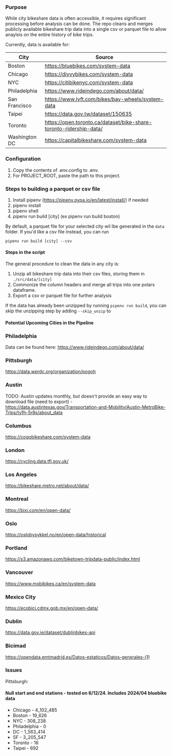 ### Purpose

While city bikeshare data is often accessible, it requires significant processing before analysis can be done. The repo cleans and merges publicly available bikeshare trip data into a single csv or parquet file to allow anaylsis on the entire history of bike trips.

Currently, data is available for:

| City          | Source |
| -----------   | ----------- |
| Boston        | <https://bluebikes.com/system-data>  |
| Chicago       | <https://divvybikes.com/system-data> |
| NYC           | <https://citibikenyc.com/system-data> |
| Philadelphia  | https://www.rideindego.com/about/data/ |
| San Francisco | <https://www.lyft.com/bikes/bay-wheels/system-data> |
| Taipei        | <https://data.gov.tw/dataset/150635> | 
| Toronto       | <https://open.toronto.ca/dataset/bike-share-toronto-ridership-data/> |
| Washington DC | <https://capitalbikeshare.com/system-data> | 


### Configuration

1. Copy the contents of .env.config to .env. 
2. For PROJECT_ROOT, paste the path to this project. 

### Steps to building a parquet or csv file

1. Install pipenv (https://pipenv.pypa.io/en/latest/install/) if needed
2. pipenv install
3. pipenv shell
4. pipenv run build [city] (ex pipenv run build boston)

By default, a parquet file for your selected city wil lbe generated in the `data` folder. If you'd like a csv file instead, you can run 

```
pipenv run build [city] --csv
```

#### Steps in the script

The general procedure to clean the data in any city is:

1. Unzip all bikeshare trip data into their csv files, storing them in `./src/data/[city]`
2. Commonize the column headers and merge all trips into one polars dataframe.
3. Export a csv or parquet file for further analysis

If the data has already been unzipped by running `pipenv run build`, you can skip the unzipping step by adding `--skip_unzip` to

#### Potential Upcoming Cities in the Pipeline


### Philadelphia
Data can be found here: https://www.rideindego.com/about/data/

### Pittsburgh

https://data.wprdc.org/organization/pogoh


### Austin
TODO: Austin updates monthly, but doesn't provide an easy way to download file (need to export) - https://data.austintexas.gov/Transportation-and-Mobility/Austin-MetroBike-Trips/tyfh-5r8s/about_data

### Columbus

https://cogobikeshare.com/system-data


### London 
https://cycling.data.tfl.gov.uk/

### Los Angeles
https://bikeshare.metro.net/about/data/

### Montreal

https://bixi.com/en/open-data/

### Oslo

https://oslobysykkel.no/en/open-data/historical

### Portland

https://s3.amazonaws.com/biketown-tripdata-public/index.html

### Vancouver

https://www.mobibikes.ca/en/system-data

### Mexico City

https://ecobici.cdmx.gob.mx/en/open-data/

### Dublin

https://data.gov.ie/dataset/dublinbikes-api


### Bicimad

https://opendata.emtmadrid.es/Datos-estaticos/Datos-generales-(1)


### Issues

Pittsburgh: 

#### Null start and end stations - tested on 6/12/24. Includes 2024/04 bluebike data
- Chicago - 4_102_485
- Boston - 19_626
- NYC - 308_238
- Philadelphia - 0
- DC - 1_563_414
- SF - 3_205_547
- Toronto - 16 
- Taipei - 692
